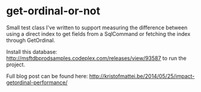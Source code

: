 get-ordinal-or-not
===========


Small test class I've written to support measuring the difference between using a direct index to get fields from a SqlCommand or fetching the index through GetOrdinal.


Install this database: http://msftdbprodsamples.codeplex.com/releases/view/93587 to run the project.

Full blog post can be found here: http://kristofmattei.be/2014/05/25/impact-getordinal-performance/
